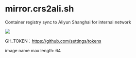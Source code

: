 # mirror.crs2ali.sh
Container registry sync to Aliyun Shanghai for internal network

[![][travis img]][travis]

GH_TOKEN：<https://github.com/settings/tokens>

image name max length: 64


[travis]:https://travis-ci.org/ShaneKing/mirror.crs2ali.sh
[travis img]:https://travis-ci.org/ShaneKing/mirror.crs2ali.sh.svg?branch=mirror
